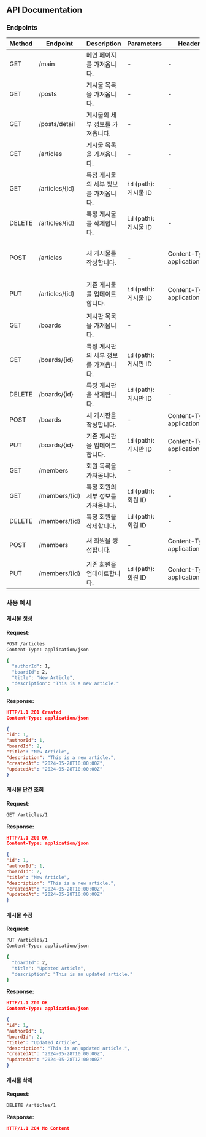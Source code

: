 ## API Documentation

### Endpoints

| Method | Endpoint       | Description           | Parameters          | Headers                        | Body                                                              |
|--------|----------------|-----------------------|---------------------|--------------------------------|-------------------------------------------------------------------|
| GET    | /main          | 메인 페이지를 가져옵니다.        | -                   | -                              | -                                                                 |
| GET    | /posts         | 게시물 목록을 가져옵니다.        | -                   | -                              | -                                                                 |
| GET    | /posts/detail  | 게시물의 세부 정보를 가져옵니다.    | -                   | -                              | -                                                                 |
| GET    | /articles      | 게시물 목록을 가져옵니다.        | -                   | -                              | -                                                                 |
| GET    | /articles/{id} | 특정 게시물의 세부 정보를 가져옵니다. | `id` (path): 게시물 ID | -                              | -                                                                 |
| DELETE | /articles/{id} | 특정 게시물를 삭제합니다.        | `id` (path): 게시물 ID | -                              | -                                                                 |
| POST   | /articles      | 새 게시물를 작성합니다.         | -                   | Content-Type: application/json | `{ "authorId": 0, "boardId": 0, "title": "", "description": "" }` |
| PUT    | /articles/{id} | 기존 게시물를 업데이트합니다.      | `id` (path): 게시물 ID | Content-Type: application/json | `{ "boardId": 0, "title": "", "description": "" }`                |
| GET    | /boards        | 게시판 목록을 가져옵니다.        | -                   | -                              | -                                                                 |
| GET    | /boards/{id}   | 특정 게시판의 세부 정보를 가져옵니다. | `id` (path): 게시판 ID | -                              | -                                                                 |
| DELETE | /boards/{id}   | 특정 게시판을 삭제합니다.        | `id` (path): 게시판 ID | -                              | -                                                                 |
| POST   | /boards        | 새 게시판을 작성합니다.         | -                   | Content-Type: application/json | `{ "name": "" }`                                                  |
| PUT    | /boards/{id}   | 기존 게시판을 업데이트합니다.      | `id` (path): 게시판 ID | Content-Type: application/json | `{ "name": "" }`                                                  |
| GET    | /members       | 회원 목록을 가져옵니다.         | -                   | -                              | -                                                                 |
| GET    | /members/{id}  | 특정 회원의 세부 정보를 가져옵니다.  | `id` (path): 회원 ID  | -                              | -                                                                 |
| DELETE | /members/{id}  | 특정 회원을 삭제합니다.         | `id` (path): 회원 ID  | -                              | -                                                                 |
| POST   | /members       | 새 회원을 생성합니다.          | -                   | Content-Type: application/json | `{ "name": "", "email": "", "password": "" }`                     |
| PUT    | /members/{id}  | 기존 회원을 업데이트합니다.       | `id` (path): 회원 ID  | Content-Type: application/json | `{ "name": "", "email": "" }`                                     |

### 사용 예시

#### 게시물 생성

**Request:**

```bash
POST /articles
Content-Type: application/json

{
  "authorId": 1,
  "boardId": 2,
  "title": "New Article",
  "description": "This is a new article."
}
```

**Response:**

```json
HTTP/1.1 201 Created
Content-Type: application/json

{
"id": 1,
"authorId": 1,
"boardId": 2,
"title": "New Article",
"description": "This is a new article.",
"createdAt": "2024-05-28T10:00:00Z",
"updatedAt": "2024-05-28T10:00:00Z"
}
```

#### 게시물 단건 조회

**Request:**

```bash
GET /articles/1
```

**Response:**

```json
HTTP/1.1 200 OK
Content-Type: application/json

{
"id": 1,
"authorId": 1,
"boardId": 2,
"title": "New Article",
"description": "This is a new article.",
"createdAt": "2024-05-28T10:00:00Z",
"updatedAt": "2024-05-28T10:00:00Z"
}
```

#### 게시물 수정

**Request:**

```bash
PUT /articles/1
Content-Type: application/json

{
  "boardId": 2,
  "title": "Updated Article",
  "description": "This is an updated article."
}
```

**Response:**

```json
HTTP/1.1 200 OK
Content-Type: application/json

{
"id": 1,
"authorId": 1,
"boardId": 2,
"title": "Updated Article",
"description": "This is an updated article.",
"createdAt": "2024-05-28T10:00:00Z",
"updatedAt": "2024-05-28T12:00:00Z"
}
```

#### 게시물 삭제

**Request:**

```bash
DELETE /articles/1
```

**Response:**

```json
HTTP/1.1 204 No Content
```

```
